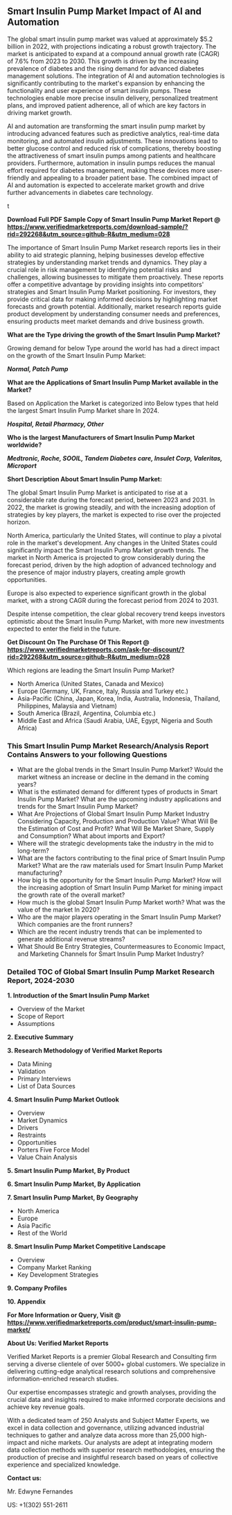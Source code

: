 <h2>Smart Insulin Pump Market Impact of AI and Automation</h2><p>The global smart insulin pump market was valued at approximately $5.2 billion in 2022, with projections indicating a robust growth trajectory. The market is anticipated to expand at a compound annual growth rate (CAGR) of 7.6% from 2023 to 2030. This growth is driven by the increasing prevalence of diabetes and the rising demand for advanced diabetes management solutions. The integration of AI and automation technologies is significantly contributing to the market's expansion by enhancing the functionality and user experience of smart insulin pumps. These technologies enable more precise insulin delivery, personalized treatment plans, and improved patient adherence, all of which are key factors in driving market growth.</p><p>AI and automation are transforming the smart insulin pump market by introducing advanced features such as predictive analytics, real-time data monitoring, and automated insulin adjustments. These innovations lead to better glucose control and reduced risk of complications, thereby boosting the attractiveness of smart insulin pumps among patients and healthcare providers. Furthermore, automation in insulin pumps reduces the manual effort required for diabetes management, making these devices more user-friendly and appealing to a broader patient base. The combined impact of AI and automation is expected to accelerate market growth and drive further advancements in diabetes care technology.</p>t</p><p id="" class=""><strong>Download Full PDF Sample Copy of Smart Insulin Pump Market Report @ <a href="https://www.verifiedmarketreports.com/download-sample/?rid=292268&utm_source=github-R&utm_medium=028" target="_blank">https://www.verifiedmarketreports.com/download-sample/?rid=292268&utm_source=github-R&utm_medium=028</a></strong></p><p>The importance of&nbsp;Smart Insulin Pump Market research reports lies in their ability to aid strategic planning, helping businesses develop effective strategies by understanding market trends and dynamics. They play a crucial role in risk management by identifying potential risks and challenges, allowing businesses to mitigate them proactively. These reports offer a competitive advantage by providing insights into competitors' strategies and Smart Insulin Pump Market positioning. For investors, they provide critical data for making informed decisions by highlighting market forecasts and growth potential. Additionally, market research reports guide product development by understanding consumer needs and preferences, ensuring products meet market demands and drive business growth.</p><p><strong>What are the&nbsp;Type driving the growth of the Smart Insulin Pump Market?</strong></p><p id="" class="">Growing demand for below Type around the world has had a direct impact on the growth of the Smart Insulin Pump Market:</p><em><strong>Normal, Patch Pump</strong></em></p><strong>What are the&nbsp;Applications&nbsp;of Smart Insulin Pump Market available in the Market?</strong></p><p id="" class="">Based on Application the Market is categorized into Below types that held the largest Smart Insulin Pump Market share In 2024.</p><em><strong>Hospital, Retail Pharmacy, Other</strong></em></p><strong>Who is the largest Manufacturers of Smart Insulin Pump Market worldwide?</strong></p><p><em><strong>Medtronic, Roche, SOOIL, Tandem Diabetes care, Insulet Corp, Valeritas, Microport</strong></em></p><p id="" class=""><strong>Short Description About Smart Insulin Pump Market:</strong></p><p>The global Smart Insulin Pump Market is anticipated to rise at a considerable rate during the forecast period, between 2023 and 2031. In 2022, the market is growing steadily, and with the increasing adoption of strategies by key players, the market is expected to rise over the projected horizon.</p><p>North America, particularly the United States, will continue to play a pivotal role in the market's development. Any changes in the United States could significantly impact the Smart Insulin Pump Market growth trends. The market in North America is projected to grow considerably during the forecast period, driven by the high adoption of advanced technology and the presence of major industry players, creating ample growth opportunities.</p><p>Europe is also expected to experience significant growth in the global market, with a strong CAGR during the forecast period from 2024 to 2031.</p><p>Despite intense competition, the clear global recovery trend keeps investors optimistic about the Smart Insulin Pump Market, with more new investments expected to enter the field in the future.</p><p id="" class=""><strong>Get Discount On The Purchase Of This Report @ <a href="https://www.verifiedmarketreports.com/ask-for-discount/?rid=292268&utm_source=github-R&utm_medium=028" target="_blank">https://www.verifiedmarketreports.com/ask-for-discount/?rid=292268&utm_source=github-R&utm_medium=028</a></strong></p>Which regions are leading the Smart Insulin Pump Market?</p><ul><li>North America (United States, Canada and Mexico)</li><li>Europe (Germany, UK, France, Italy, Russia and Turkey etc.)</li><li>Asia-Pacific (China, Japan, Korea, India, Australia, Indonesia, Thailand, Philippines, Malaysia and Vietnam)</li><li>South America (Brazil, Argentina, Columbia etc.)</li><li>Middle East and Africa (Saudi Arabia, UAE, Egypt, Nigeria and South Africa)</li></ul><h3 id="" class="">This Smart Insulin Pump Market Research/Analysis Report Contains Answers to your following Questions</h3><ul><li>What are the global trends in the Smart Insulin Pump Market? Would the market witness an increase or decline in the demand in the coming years?</li><li>What is the estimated demand for different types of products in Smart Insulin Pump Market? What are the upcoming industry applications and trends for the Smart Insulin Pump Market?</li><li>What Are Projections of Global Smart Insulin Pump Market Industry Considering Capacity, Production and Production Value? What Will Be the Estimation of Cost and Profit? What Will Be Market Share, Supply and Consumption? What about imports and Export?</li><li>Where will the strategic developments take the industry in the mid to long-term?</li><li>What are the factors contributing to the final price of Smart Insulin Pump Market? What are the raw materials used for Smart Insulin Pump Market manufacturing?</li><li>How big is the opportunity for the Smart Insulin Pump Market? How will the increasing adoption of Smart Insulin Pump Market for mining impact the growth rate of the overall market?</li><li>How much is the global Smart Insulin Pump Market worth? What was the value of the market In 2020?</li><li>Who are the major players operating in the Smart Insulin Pump Market? Which companies are the front runners?</li><li>Which are the recent industry trends that can be implemented to generate additional revenue streams?</li><li>What Should Be Entry Strategies, Countermeasures to Economic Impact, and Marketing Channels for Smart Insulin Pump Market Industry?</li></ul><h3 id="" class="">Detailed TOC of Global Smart Insulin Pump Market Research Report, 2024-2030</h3><p id="" class=""><strong>1. Introduction of the Smart Insulin Pump Market</strong></p><ul><li>Overview of the Market</li><li>Scope of Report</li><li>Assumptions</li></ul><p id="" class=""><strong>2. Executive Summary</strong></p><p id="" class=""><strong>3. Research Methodology of Verified Market Reports</strong></p><ul><li>Data Mining</li><li>Validation</li><li>Primary Interviews</li><li>List of Data Sources</li></ul><p id="" class=""><strong>4. Smart Insulin Pump Market Outlook</strong></p><ul><li>Overview</li><li>Market Dynamics</li><li>Drivers</li><li>Restraints</li><li>Opportunities</li><li>Porters Five Force Model</li><li>Value Chain Analysis</li></ul><p id="" class=""><strong>5. Smart Insulin Pump Market, By Product</strong></p><p id="" class=""><strong>6. Smart Insulin Pump Market, By Application</strong></p><p id="" class=""><strong>7. Smart Insulin Pump Market, By Geography</strong></p><ul><li>North America</li><li>Europe</li><li>Asia Pacific</li><li>Rest of the World</li></ul><p id="" class=""><strong>8. Smart Insulin Pump Market Competitive Landscape</strong></p><ul><li>Overview</li><li>Company Market Ranking</li><li>Key Development Strategies</li></ul><p id="" class=""><strong>9. Company Profiles</strong></p><p id="" class=""><strong>10. Appendix</strong></p><p id="" class=""><strong>For More Information or Query, Visit @ <a href="https://www.verifiedmarketreports.com/product/smart-insulin-pump-market/" target="_blank">https://www.verifiedmarketreports.com/product/smart-insulin-pump-market/</a></strong></p><p id="" class=""><strong>About Us: Verified Market Reports</strong></p><p id="" class="">Verified Market Reports is a premier Global Research and Consulting firm serving a diverse clientele of over 5000+ global customers. We specialize in delivering cutting-edge analytical research solutions and comprehensive information-enriched research studies.</p><p id="" class="">Our expertise encompasses strategic and growth analyses, providing the crucial data and insights required to make informed corporate decisions and achieve key revenue goals.</p><p id="" class="">With a dedicated team of 250 Analysts and Subject Matter Experts, we excel in data collection and governance, utilizing advanced industrial techniques to gather and analyze data across more than 25,000 high-impact and niche markets. Our analysts are adept at integrating modern data collection methods with superior research methodologies, ensuring the production of precise and insightful research based on years of collective experience and specialized knowledge.</p><p id="" class=""><strong>Contact us:</strong></p><p id="" class="">Mr. Edwyne Fernandes</p><p id="" class="">US: +1(302) 551-2611</p>